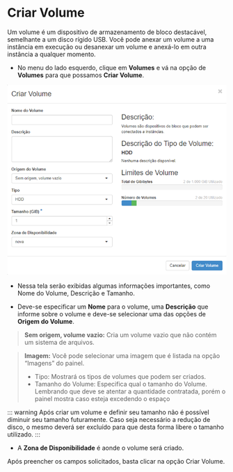 # Criar Volume

Um volume é um dispositivo de armazenamento de bloco destacável, semelhante a um disco rígido USB. Você pode anexar um volume a uma instância em execução ou desanexar um volume e anexá-lo em outra instância a qualquer momento.

* No menu do lado esquerdo, clique em **Volumes** e vá na opção de **Volumes** para que possamos **Criar Volume**.

![Instância](../../img/volumes/criar-volume.png)

* Nessa tela serão exibidas algumas informações importantes, como Nome do Volume, Descrição e Tamanho.

* Deve-se especificar um **Nome** para o volume, uma **Descrição** que informe sobre o volume e deve-se selecionar uma das opções de **Origem do Volume**.

> **Sem origem, volume vazio:** Cria um volume vazio que não contém um sistema de arquivos.

>**Imagem:** Você pode selecionar uma imagem que é listada na opção “Imagens” do painel.
>* Tipo: Mostrará os tipos de volumes que podem ser criados.
>* Tamanho do Volume: Especifica qual o tamanho do Volume. Lembrando que deve se atentar a quantidade contratada, porém o painel mostra caso esteja excedendo o espaço

::: warning
Após criar um volume e definir seu tamanho não é possível diminuir seu tamanho futuramente. Caso seja necessário a redução de disco, o mesmo deverá ser excluído para que desta forma libere o tamanho utilizado.
:::

* A **Zona de Disponibilidade** é aonde o volume será criado.

Após preencher os campos solicitados, basta clicar na opção Criar Volume.